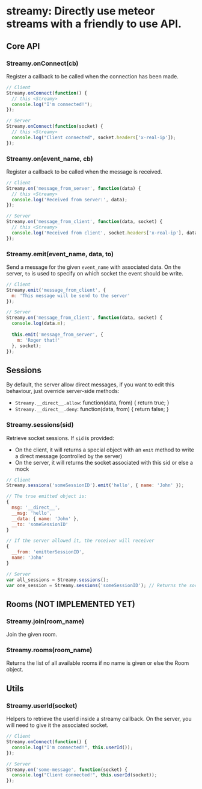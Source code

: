 # streamy: Directly use meteor streams with a friendly to use API.

## Core API

### Streamy.onConnect(cb)

Register a callback to be called when the connection has been made.

```javascript
// Client
Streamy.onConnect(function() {
  // this <Streamy>
  console.log("I'm connected!");
});

// Server
Streamy.onConnect(function(socket) {
  // this <Streamy>
  console.log("Client connected", socket.headers['x-real-ip']);
});
```

### Streamy.on(event_name, cb)

Register a callback to be called when the message is received.

```javascript
// Client
Streamy.on('message_from_server', function(data) {
  // this <Streamy>
  console.log('Received from server:', data);
});

// Server
Streamy.on('message_from_client', function(data, socket) {
  // this <Streamy>
  console.log('Received from client', socket.headers['x-real-ip'], data);
});
```

### Streamy.emit(event_name, data, to)

Send a message for the given `event_name` with associated data.
On the server, `to` is used to specify on which socket the event should be write.

```javascript
// Client
Streamy.emit('message_from_client', {
  m: 'This message will be send to the server'
});

// Server
Streamy.on('message_from_client', function(data, socket) {
  console.log(data.m);
  
  this.emit('message_from_server', {
    m: 'Roger that!'
  }, socket);
});

```

## Sessions

By default, the server allow direct messages, if you want to edit this behaviour, just override server-side methods:

- `Streamy.__direct__.allow`: function(data, from) { return true; }
- `Streamy.__direct__.deny`: function(data, from) { return false; }

### Streamy.sessions(sid)

Retrieve socket sessions. If `sid` is provided:

- On the client, it will returns a special object with an `emit` method to write a direct message (controlled by the server)
- On the server, it will returns the socket associated with this sid or else a mock

```javascript
// Client
Streamy.sessions('someSessionID').emit('hello', { name: 'John' });

// The true emitted object is:
{
  msg: '__direct__',
  __msg: 'hello',
  __data: { name: 'John' },
  __to: 'someSessionID'
}

// If the server allowed it, the receiver will receiver
{
  __from: 'emitterSessionID',
  name: 'John'
}

// Server
var all_sessions = Streamy.sessions();
var one_session = Streamy.sessions('someSessionID'); // Returns the socket
```

## Rooms (NOT IMPLEMENTED YET)

### Streamy.join(room_name)

Join the given room.

### Streamy.rooms(room_name)

Returns the list of all available rooms if no name is given or else the Room object.

## Utils

### Streamy.userId(socket)

Helpers to retrieve the userId inside a streamy callback. On the server, you will need to give it the associated socket.

```javascript
// Client
Streamy.onConnect(function() {
  console.log("I'm connected!", this.userId());
});

// Server
Streamy.on('some-message', function(socket) {
  console.log("Client connected!", this.userId(socket));
});
```